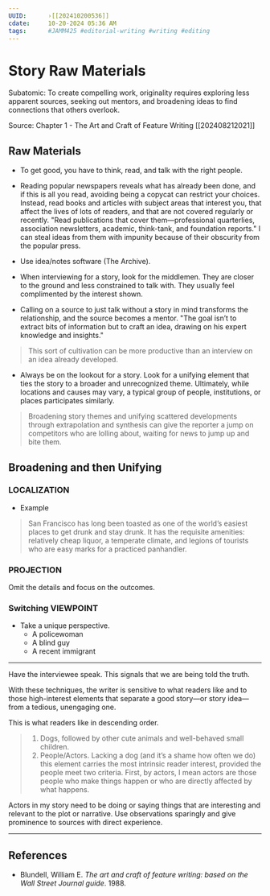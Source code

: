 ```yaml
---
UUID:      ›[[202410200536]] 
cdate:     10-20-2024 05:36 AM
tags:      #JAMM425 #editorial-writing #writing #editing 
---
```

# Story Raw Materials 
Subatomic: To create compelling work, originality requires exploring less apparent sources, seeking out mentors, and broadening ideas to find connections that others overlook. 

Source: Chapter 1 - The Art and Craft of Feature Writing [[202408212021]]

## Raw Materials
- To get good, you have to think, read, and talk with the right people. 

- Reading popular newspapers reveals what has already been done, and if this is all you read, avoiding being a copycat can restrict your choices. Instead, read books and articles with subject areas that interest you, that affect the lives of lots of readers, and that are not covered regularly or recently. "Read publications that cover them—professional quarterlies, association newsletters, academic, think-tank, and foundation reports." I  can steal ideas from them with impunity because of their obscurity from the popular press.

- Use idea/notes software (The Archive). 

- When interviewing for a story, look for the middlemen. They are closer to the ground and less constrained to talk with. They usually feel complimented by the interest shown. 

- Calling on a source to just talk without a story in mind transforms the relationship, and the source becomes a mentor. "The goal isn’t to extract bits of information but to craft an idea, drawing on his expert knowledge and insights."

> This sort of cultivation can be more productive than an interview on an idea already developed. 

- Always be on the lookout for a story. Look for a unifying element that ties the story to a broader and unrecognized theme. Ultimately, while locations and causes may vary, a typical group of people, institutions, or places participates similarly.

> Broadening story themes and unifying scattered developments through extrapolation and synthesis can give the reporter a jump on competitors who are lolling about, waiting for news to jump up and bite them.

## Broadening and then Unifying
### LOCALIZATION

- Example
> San Francisco has long been toasted as one of the world’s easiest places to get drunk and stay drunk. It has the requisite amenities: relatively cheap liquor, a temperate climate, and legions of tourists who are easy marks for a practiced panhandler.

### PROJECTION
Omit the details and focus on the outcomes.

### Switching VIEWPOINT
- Take a unique perspective. 
  - A policewoman
  - A blind guy
  - A recent immigrant

----------------------------------
Have the interviewee speak. This signals that we are being told the truth.

With these techniques, the writer is sensitive to what readers like and to those high-interest elements that separate a good story—or story idea—from a tedious, unengaging one.

This is what readers like in descending order.

> 1. Dogs, followed by other cute animals and well-behaved small children.
> 2. People/Actors. Lacking a dog (and it’s a shame how often we do) this element carries the most intrinsic reader interest, provided the people meet two criteria. First, by actors, I mean actors are those people who make things happen or who are directly affected by what happens.

Actors in my story need to be doing or saying things that are interesting and relevant to the plot or narrative. Use observations sparingly and give prominence to sources with direct experience.
 

----------------------------------

## References
- Blundell, William E. _The art and craft of feature writing: based on the Wall Street Journal guide_. 1988. 
